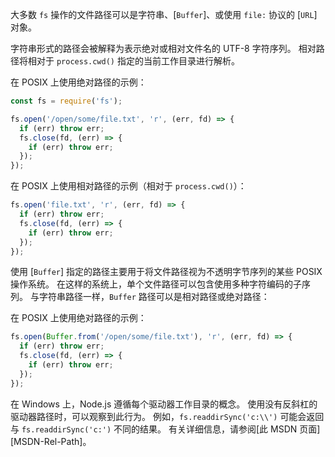 
大多数 `fs` 操作的文件路径可以是字符串、[`Buffer`]、或使用 `file:` 协议的 [`URL`] 对象。

字符串形式的路径会被解释为表示绝对或相对文件名的 UTF-8 字符序列。 
相对路径将相对于 `process.cwd()` 指定的当前工作目录进行解析。

在 POSIX 上使用绝对路径的示例：

```js
const fs = require('fs');

fs.open('/open/some/file.txt', 'r', (err, fd) => {
  if (err) throw err;
  fs.close(fd, (err) => {
    if (err) throw err;
  });
});
```

在 POSIX 上使用相对路径的示例（相对于 `process.cwd()`）：

```js
fs.open('file.txt', 'r', (err, fd) => {
  if (err) throw err;
  fs.close(fd, (err) => {
    if (err) throw err;
  });
});
```

使用 [`Buffer`] 指定的路径主要用于将文件路径视为不透明字节序列的某些 POSIX 操作系统。 
在这样的系统上，单个文件路径可以包含使用多种字符编码的子序列。 
与字符串路径一样，`Buffer` 路径可以是相对路径或绝对路径：

在 POSIX 上使用绝对路径的示例：

```js
fs.open(Buffer.from('/open/some/file.txt'), 'r', (err, fd) => {
  if (err) throw err;
  fs.close(fd, (err) => {
    if (err) throw err;
  });
});
```

在 Windows 上，Node.js 遵循每个驱动器工作目录的概念。
使用没有反斜杠的驱动器路径时，可以观察到此行为。
例如，`fs.readdirSync('c:\\')` 可能会返回与 `fs.readdirSync('c:')` 不同的结果。
有关详细信息，请参阅[此 MSDN 页面][MSDN-Rel-Path]。

